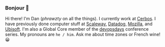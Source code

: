 ### Bonjour 👋

Hi there! I'm Dan (_phrawzty_ on all the things). I currently work at [Cerbos](https://cerbos.dev). I have previously done computer stuff at [Scaleway](https://github.com/scaleway), [Datadog](https://github.com/DataDog/), [Mozilla](https://github.com/mozilla), and [Ubisoft](https://github.com/ubisoft). I'm also a Global Core member of the <a href="https://devopsdays.org/">devopsdays</a> conference series. My pronouns are `he / him`. Ask me about time zones or French wine! 😀

<!--
**phrawzty/phrawzty** is a ✨ _special_ ✨ repository because its `README.md` (this file) appears on your GitHub profile.

Here are some ideas to get you started:

- 🔭 I’m currently working on ...
- 🌱 I’m currently learning ...
- 👯 I’m looking to collaborate on ...
- 🤔 I’m looking for help with ...
- 💬 Ask me about ...
- 📫 How to reach me: ...
- 😄 Pronouns: ...
- ⚡ Fun fact: ...
-->
